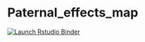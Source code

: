 # Paternal_effects_map
<!-- badges: start -->
[![Launch Rstudio Binder](http://mybinder.org/badge_logo.svg)](https://mybinder.org/v2/gh/JoannaRutkowska/Paternal_effects_map/master?urlpath=rstudio)
<!-- badges: end -->